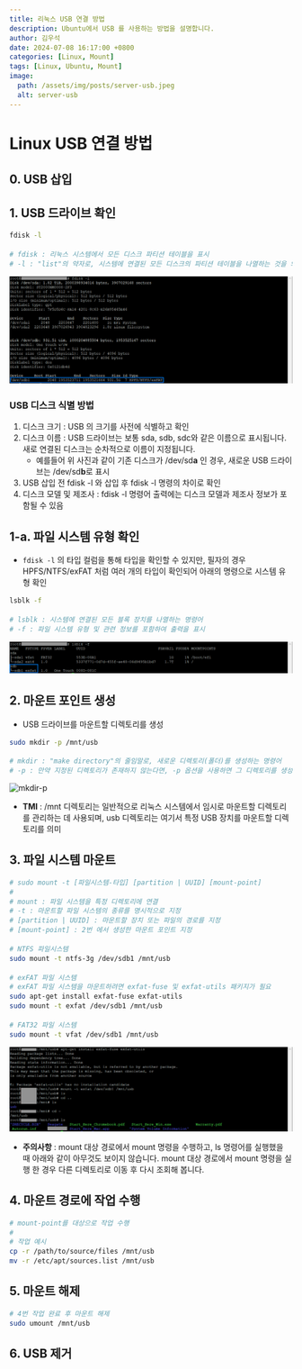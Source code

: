 ```yaml
---
title: 리눅스 USB 연결 방법
description: Ubuntu에서 USB 를 사용하는 방법을 설명합니다.
author: 김우석
date: 2024-07-08 16:17:00 +0800
categories: [Linux, Mount]
tags: [Linux, Ubuntu, Mount]
image:
  path: /assets/img/posts/server-usb.jpeg
  alt: server-usb
---
```


# Linux USB 연결 방법

## 0. USB 삽입

## 1. USB 드라이브 확인

```bash
fdisk -l

# fdisk : 리눅스 시스템에서 모든 디스크 파티션 테이블을 표시
# -l : "list"의 약자로, 시스템에 연결된 모든 디스크의 파티션 테이블을 나열하는 것을 의미
```

![fdisk-l](/assets/img/posts/linux-usb/fdisk-l.png)

### USB 디스크 식별 방법
1. 디스크 크기 : USB 의 크기를 사전에 식별하고 확인 
2. 디스크 이름 : USB 드라이브는 보통 sda, sdb, sdc와 같은 이름으로 표시됩니다. 새로 연결된 디스크는 순차적으로 이름이 지정됩니다. 
    - 예를들어 위 사진과 같이 기존 디스크가 /dev/sd**a** 인 경우, 새로운 USB 드라이브는 /dev/sd**b**로 표시
3. USB 삽입 전 fdisk -l 와 삽입 후 fdisk -l 명령의 차이로 확인
4. 디스크 모델 및 제조사 : fdisk -l 명령어 출력에는 디스크 모델과 제조사 정보가 포함될 수 있음


## 1-a. 파일 시스템 유형 확인
 - `fdisk -l` 의 타입 컬럼을 통해 타입을 확인할 수 있지만, 필자의 경우 HPFS/NTFS/exFAT 처럼 여러 개의 타입이 확인되어 아래의 명령으로 시스템 유형 확인

```bash
lsblk -f

# lsblk : 시스템에 연결된 모든 블록 장치를 나열하는 명령어
# -f : 파일 시스템 유형 및 관련 정보를 포함하여 출력을 표시
```

![lsblk-f](../assets/img/posts/linux-usb/lsblk-f.png)

## 2. 마운트 포인트 생성
 - USB 드라이브를 마운트할 디렉토리를 생성
```bash
sudo mkdir -p /mnt/usb

# mkdir : "make directory"의 줄임말로, 새로운 디렉토리(폴더)를 생성하는 명령어
# -p : 만약 지정된 디렉토리가 존재하지 않는다면, -p 옵션을 사용하면 그 디렉토리를 생성하기 위해 필요한 모든 중간 디렉토리도 함께 생성
```
![mkdir-p](/img/posts/linux-usb/mkdir-p.png)

- **TMI** : /mnt 디렉토리는 일반적으로 리눅스 시스템에서 임시로 마운트할 디렉토리를 관리하는 데 사용되며, usb 디렉토리는 여기서 특정 USB 장치를 마운트할 디렉토리를 의미


## 3. 파일 시스템 마운트

```bash
# sudo mount -t [파일시스템-타입] [partition | UUID] [mount-point]
#
# mount : 파일 시스템을 특정 디렉토리에 연결
# -t : 마운트할 파일 시스템의 종류를 명시적으로 지정
# [partition | UUID] : 마운트할 장치 또는 파일의 경로를 지정
# [mount-point] : 2번 에서 생성한 마운트 포인트 지정

# NTFS 파일시스템
sudo mount -t ntfs-3g /dev/sdb1 /mnt/usb

# exFAT 파일 시스템
# exFAT 파일 시스템을 마운트하려면 exfat-fuse 및 exfat-utils 패키지가 필요
sudo apt-get install exfat-fuse exfat-utils
sudo mount -t exfat /dev/sdb1 /mnt/usb

# FAT32 파일 시스템
sudo mount -t vfat /dev/sdb1 /mnt/usb
```

![lsblk-f](/assets/img/posts/linux-usb/mount.png)

- **주의사항** : mount 대상 경로에서 mount 명령을 수행하고, ls 명령어를 실행했을 때 아래와 같이 아무것도 보이지 않습니다. mount 대상 경로에서 mount 명령을 실행 한 경우 다른 디렉토리로 이동 후 다시 조회해 봅니다.


## 4. 마운트 경로에 작업 수행
```bash
# mount-point를 대상으로 작업 수행
#
# 작업 예시
cp -r /path/to/source/files /mnt/usb
mv -r /etc/apt/sources.list /mnt/usb
```

## 5. 마운트 해제
```bash
# 4번 작업 완료 후 마운트 해제
sudo umount /mnt/usb
```

## 6. USB 제거